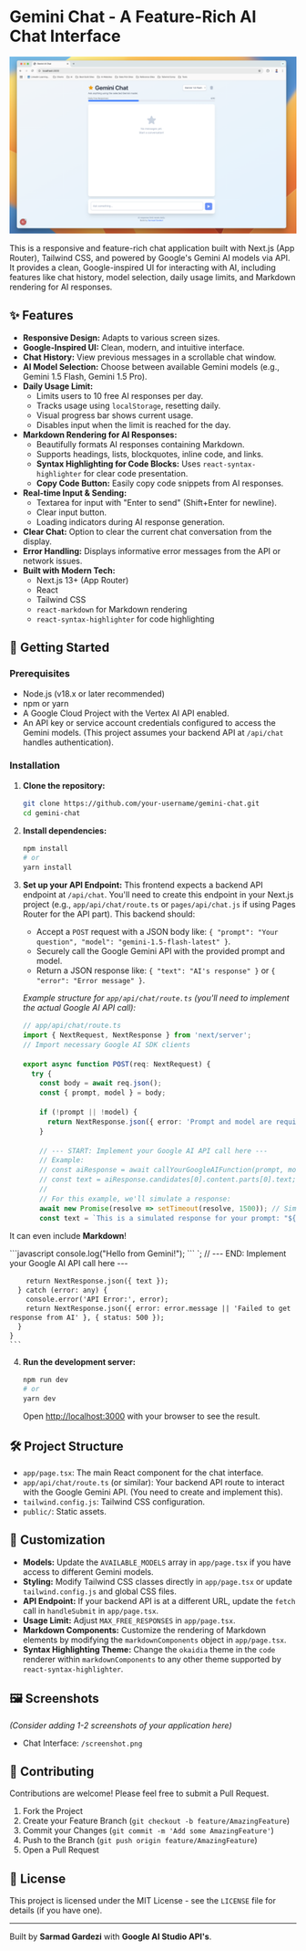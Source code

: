 # Gemini Chat - A Feature-Rich AI Chat Interface

![Gemini Chat Screenshot](/screenshot.png) <!-- Replace with an actual screenshot URL -->

This is a responsive and feature-rich chat application built with Next.js (App Router), Tailwind CSS, and powered by Google's Gemini AI models via API. It provides a clean, Google-inspired UI for interacting with AI, including features like chat history, model selection, daily usage limits, and Markdown rendering for AI responses.

## ✨ Features

*   **Responsive Design:** Adapts to various screen sizes.
*   **Google-Inspired UI:** Clean, modern, and intuitive interface.
*   **Chat History:** View previous messages in a scrollable chat window.
*   **AI Model Selection:** Choose between available Gemini models (e.g., Gemini 1.5 Flash, Gemini 1.5 Pro).
*   **Daily Usage Limit:**
    *   Limits users to 10 free AI responses per day.
    *   Tracks usage using `localStorage`, resetting daily.
    *   Visual progress bar shows current usage.
    *   Disables input when the limit is reached for the day.
*   **Markdown Rendering for AI Responses:**
    *   Beautifully formats AI responses containing Markdown.
    *   Supports headings, lists, blockquotes, inline code, and links.
    *   **Syntax Highlighting for Code Blocks:** Uses `react-syntax-highlighter` for clear code presentation.
    *   **Copy Code Button:** Easily copy code snippets from AI responses.
*   **Real-time Input & Sending:**
    *   Textarea for input with "Enter to send" (Shift+Enter for newline).
    *   Clear input button.
    *   Loading indicators during AI response generation.
*   **Clear Chat:** Option to clear the current chat conversation from the display.
*   **Error Handling:** Displays informative error messages from the API or network issues.
*   **Built with Modern Tech:**
    *   Next.js 13+ (App Router)
    *   React
    *   Tailwind CSS
    *   `react-markdown` for Markdown rendering
    *   `react-syntax-highlighter` for code highlighting

## 🚀 Getting Started

### Prerequisites

*   Node.js (v18.x or later recommended)
*   npm or yarn
*   A Google Cloud Project with the Vertex AI API enabled.
*   An API key or service account credentials configured to access the Gemini models. (This project assumes your backend API at `/api/chat` handles authentication).

### Installation

1.  **Clone the repository:**
    ```bash
    git clone https://github.com/your-username/gemini-chat.git
    cd gemini-chat
    ```

2.  **Install dependencies:**
    ```bash
    npm install
    # or
    yarn install
    ```

3.  **Set up your API Endpoint:**
    This frontend expects a backend API endpoint at `/api/chat`. You'll need to create this endpoint in your Next.js project (e.g., `app/api/chat/route.ts` or `pages/api/chat.js` if using Pages Router for the API part).
    This backend should:
    *   Accept a `POST` request with a JSON body like: `{ "prompt": "Your question", "model": "gemini-1.5-flash-latest" }`.
    *   Securely call the Google Gemini API with the provided prompt and model.
    *   Return a JSON response like: `{ "text": "AI's response" }` or `{ "error": "Error message" }`.

    *Example structure for `app/api/chat/route.ts` (you'll need to implement the actual Google AI API call):*
    ```typescript
    // app/api/chat/route.ts
    import { NextRequest, NextResponse } from 'next/server';
    // Import necessary Google AI SDK clients

    export async function POST(req: NextRequest) {
      try {
        const body = await req.json();
        const { prompt, model } = body;

        if (!prompt || !model) {
          return NextResponse.json({ error: 'Prompt and model are required' }, { status: 400 });
        }

        // --- START: Implement your Google AI API call here ---
        // Example:
        // const aiResponse = await callYourGoogleAIFunction(prompt, model);
        // const text = aiResponse.candidates[0].content.parts[0].text;
        //
        // For this example, we'll simulate a response:
        await new Promise(resolve => setTimeout(resolve, 1500)); // Simulate delay
        const text = `This is a simulated response for your prompt: "${prompt}" using model "${model}".
It can even include **Markdown**!

\`\`\`javascript
console.log("Hello from Gemini!");
\`\`\`
        `;
        // --- END: Implement your Google AI API call here ---


        return NextResponse.json({ text });
      } catch (error: any) {
        console.error('API Error:', error);
        return NextResponse.json({ error: error.message || 'Failed to get response from AI' }, { status: 500 });
      }
    }
    ```

4.  **Run the development server:**
    ```bash
    npm run dev
    # or
    yarn dev
    ```
    Open [http://localhost:3000](http://localhost:3000) with your browser to see the result.

## 🛠️ Project Structure

*   `app/page.tsx`: The main React component for the chat interface.
*   `app/api/chat/route.ts` (or similar): Your backend API route to interact with the Google Gemini API. (You need to create and implement this).
*   `tailwind.config.js`: Tailwind CSS configuration.
*   `public/`: Static assets.

## 🔧 Customization

*   **Models:** Update the `AVAILABLE_MODELS` array in `app/page.tsx` if you have access to different Gemini models.
*   **Styling:** Modify Tailwind CSS classes directly in `app/page.tsx` or update `tailwind.config.js` and global CSS files.
*   **API Endpoint:** If your backend API is at a different URL, update the `fetch` call in `handleSubmit` in `app/page.tsx`.
*   **Usage Limit:** Adjust `MAX_FREE_RESPONSES` in `app/page.tsx`.
*   **Markdown Components:** Customize the rendering of Markdown elements by modifying the `markdownComponents` object in `app/page.tsx`.
*   **Syntax Highlighting Theme:** Change the `okaidia` theme in the `code` renderer within `markdownComponents` to any other theme supported by `react-syntax-highlighter`.

## 🖼️ Screenshots

*(Consider adding 1-2 screenshots of your application here)*

*   Chat Interface: `/screenshot.png`

## 🤝 Contributing

Contributions are welcome! Please feel free to submit a Pull Request.

1.  Fork the Project
2.  Create your Feature Branch (`git checkout -b feature/AmazingFeature`)
3.  Commit your Changes (`git commit -m 'Add some AmazingFeature'`)
4.  Push to the Branch (`git push origin feature/AmazingFeature`)
5.  Open a Pull Request

## 📜 License

This project is licensed under the MIT License - see the `LICENSE` file for details (if you have one).

---

Built by **Sarmad Gardezi** with **Google AI Studio API's**.